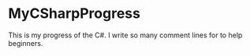 # MyCSharpProgress
This is my progress of the C#. I write so many comment lines for to help beginners.
